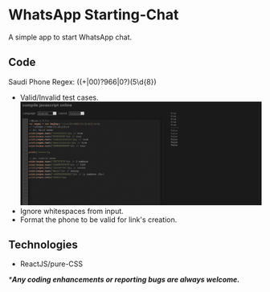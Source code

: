# WhatsApp Starting-Chat 

A simple app to start WhatsApp chat.

## Code 
Saudi Phone Regex: 
((\+|00)?966|0?)(5\d{8}) 
* Valid/Invalid test cases.
![RegexPhoneSaudi](images/rgx-js.png)
* Ignore whitespaces from input.
* Format the phone to be valid for link's creation.

## Technologies 
* ReactJS/pure-CSS

_***Any coding enhancements or reporting bugs are always welcome.**_